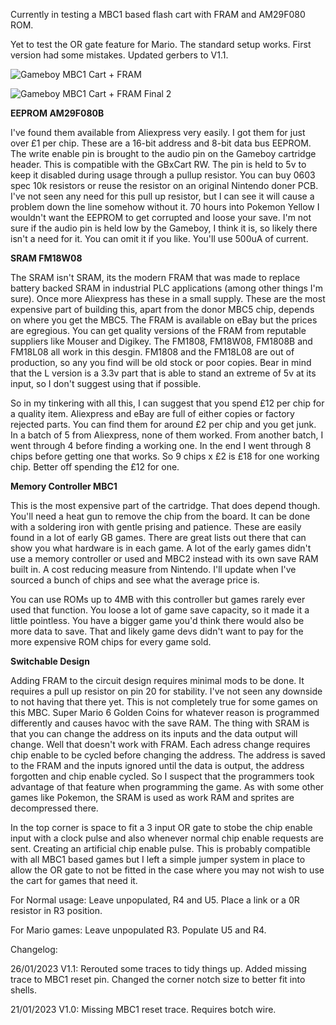 Currently in testing a MBC1 based flash cart with FRAM and AM29F080 ROM.

Yet to test the OR gate feature for Mario. The standard setup works. First version had some mistakes. Updated gerbers to V1.1.

![Gameboy MBC1 Cart + FRAM](https://user-images.githubusercontent.com/65309612/214947262-9b0cdd31-971c-4be8-99af-f48ddeae7723.jpg)

![Gameboy MBC1 Cart + FRAM Final 2](https://user-images.githubusercontent.com/65309612/213887359-5e74cb24-b308-41f7-8a23-38a8cecf73e4.jpg)

**EEPROM AM29F080B**

I've found them available from Aliexpress very easily. I got them for just over £1 per chip. These are a 16-bit address and 8-bit data bus EEPROM. The write enable pin is brought to the audio pin on the Gameboy cartridge header. This is compatible with the GBxCart RW. The pin is held to 5v to keep it disabled during usage through a pullup resistor. You can buy 0603 spec 10k resistors or reuse the resistor on an original Nintendo doner PCB. I've not seen any need for this pull up resistor, but I can see it will cause a problem down the line somehow without it. 70 hours into Pokemon Yellow I wouldn't want the EEPROM to get corrupted and loose your save. I'm not sure if the audio pin is held low by the Gameboy, I think it is, so likely there isn't a need for it. You can omit it if you like. You'll use 500uA of current.

**SRAM FM18W08**

The SRAM isn't SRAM, its the modern FRAM that was made to replace battery backed SRAM in industrial PLC applications (among other things I'm sure). Once more Aliexpress has these in a small supply. These are the most expensive part of building this, apart from the donor MBC5 chip, depends on where you get the MBC5. The FRAM is available on eBay but the prices are egregious. You can get quality versions of the FRAM from reputable suppliers like Mouser and Digikey. The FM1808, FM18W08, FM1808B and FM18L08 all work in this desgin. FM1808 and the FM18L08 are out of production, so any you find will be old stock or poor copies. Bear in mind that the L version is a 3.3v part that is able to stand an extreme of 5v at its input, so I don't suggest using that if possible.

So in my tinkering with all this, I can suggest that you spend £12 per chip for a quality item. Aliexpress and eBay are full of either copies or factory rejected parts. You can find them for around £2 per chip and you get junk. In a batch of 5 from Aliexpress, none of them worked. From another batch, I went through 4 before finding a working one. In the end I went through 8 chips before getting one that works. So 9 chips x £2 is £18 for one working chip. Better off spending the £12 for one.

**Memory Controller MBC1**

This is the most expensive part of the cartridge. That does depend though. You'll need a heat gun to remove the chip from the board. It can be done with a soldering iron with gentle prising and patience. These are easily found in a lot of early GB games. There are great lists out there that can show you what hardware is in each game. A lot of the early games didn't use a memory controller or used and MBC2 instead with its own save RAM built in. A cost reducing measure from Nintendo. I'll update when I've sourced a bunch of chips and see what the average price is.

You can use ROMs up to 4MB with this controller but games rarely ever used that function. You loose a lot of game save capacity, so it made it a little pointless. You have a bigger game you'd think there would also be more data to save. That and likely game devs didn't want to pay for the more expensive ROM chips for every game sold.

**Switchable Design**

Adding FRAM to the circuit design requires minimal mods to be done. It requires a pull up resistor on pin 20 for stability. I've not seen any downside to not having that there yet. This is not completely true for some games on this MBC. Super Mario 6 Golden Coins for whatever reason is programmed differently and causes havoc with the save RAM. The thing with SRAM is that you can change the address on its inputs and the data output will change. Well that doesn't work with FRAM. Each adress change requires chip enable to be cycled before changing the address. The address is saved to the FRAM and the inputs ignored until the data is output, the address forgotten and chip enable cycled. So I suspect that the programmers took advantage of that feature when programming the game. As with some other games like Pokemon, the SRAM is used as work RAM and sprites are decompressed there. 

In the top corner is space to fit a 3 input OR gate to stobe the chip enable input with a clock pulse and also whenever normal chip enable requests are sent. Creating an artificial chip enable pulse. This is probably compatible with all MBC1 based games but I left a simple jumper system in place to allow the OR gate to not be fitted in the case where you may not wish to use the cart for games that need it.

For Normal usage: Leave unpopulated, R4 and U5. Place a link or a 0R resistor in R3 position.

For Mario games: Leave unpopulated R3. Populate U5 and R4.

Changelog:

26/01/2023 V1.1: Rerouted some traces to tidy things up. Added missing trace to MBC1 reset pin. Changed the corner notch size to better fit into shells.

21/01/2023 V1.0: Missing MBC1 reset trace. Requires botch wire.
